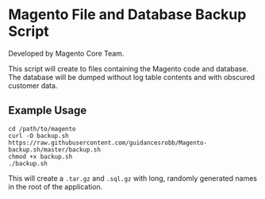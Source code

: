 # Magento File and Database Backup Script

Developed by Magento Core Team.

This script will create to files containing the Magento code and database.  The database will be dumped without log table contents and with obscured customer data.

## Example Usage

    cd /path/to/magento
    curl -O backup.sh https://raw.githubusercontent.com/guidancesrobb/Magento-backup.sh/master/backup.sh
    chmod +x backup.sh
    ./backup.sh
    
This will create a `.tar.gz` and `.sql.gz` with long, randomly generated names in the root of the application.



